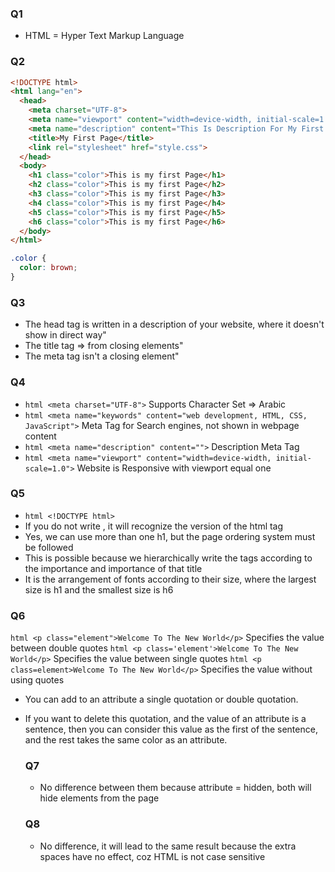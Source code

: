### Q1
   * HTML = Hyper Text Markup Language

### Q2
```html
<!DOCTYPE html>
<html lang="en">
  <head>
    <meta charset="UTF-8">
    <meta name="viewport" content="width=device-width, initial-scale=1.0">
    <meta name="description" content="This Is Description For My First Page">
    <title>My First Page</title>
    <link rel="stylesheet" href="style.css">
  </head>
  <body>
    <h1 class="color">This is my first Page</h1>
    <h2 class="color">This is my first Page</h2>
    <h3 class="color">This is my first Page</h3>
    <h4 class="color">This is my first Page</h4>
    <h5 class="color">This is my first Page</h5>
    <h6 class="color">This is my first Page</h6>
  </body>
</html>
```
```css
.color {
  color: brown;
}
```

### Q3
* The head tag is written in a description of your website, where it doesn't show in direct way"
* The title tag => from closing elements"
* The meta tag isn't a closing element"

### Q4
* ```html <meta charset="UTF-8">``` Supports Character Set => Arabic
* ```html <meta name="keywords" content="web development, HTML, CSS, JavaScript">``` Meta Tag for Search engines, not shown in webpage content
* ```html <meta name="description" content="">``` Description Meta Tag
* ```html <meta name="viewport" content="width=device-width, initial-scale=1.0">``` Website is Responsive with viewport equal one

### Q5
* ```html <!DOCTYPE html>```
* If you do not write <!DOCTYPE html>, it will recognize the version of the html tag
* Yes, we can use more than one h1, but the page ordering system must be followed
* This is possible because we hierarchically write the tags according to the importance and importance of that title
* It is the arrangement of fonts according to their size, where the largest size is h1 and the smallest size is h6

### Q6
  ```html <p class="element">Welcome To The New World</p>``` Specifies the value between double quotes
```html <p class='element'>Welcome To The New World</p>``` Specifies the value between single quotes
```html <p class=element>Welcome To The New World</p>``` Specifies the value without using quotes

* You can add to an attribute a single quotation or double quotation.
* If you want to delete this quotation, and the value of an attribute is a sentence, then you can consider this value as the first of the sentence, and the rest takes the same color as an attribute.

  ### Q7
     * No difference between them because attribute = hidden, both will hide elements from the page

  ### Q8
     * No difference, it will lead to the same result because the extra spaces have no effect, coz HTML is not case sensitive
  
